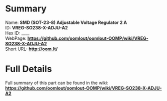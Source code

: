 
Summary
=================
  
Name: __SMD (SOT-23-8) Adjustable Voltage Regulator 2 A__    
ID: __VREG-SO238-X-ADJU-A2__   
Hex ID: ____   
WebPage: __https://github.com/oomlout/oomlout-OOMP/wiki/VREG-SO238-X-ADJU-A2__   
Short URL: __http://oom.lt/__   

Full Details
==========================
Full summary of this part can be found in the wiki:   
__https://github.com/oomlout/oomlout-OOMP/wiki/VREG-SO238-X-ADJU-A2__    


